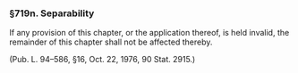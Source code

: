 ### §719n. Separability ###

If any provision of this chapter, or the application thereof, is held invalid, the remainder of this chapter shall not be affected thereby.

(Pub. L. 94–586, §16, Oct. 22, 1976, 90 Stat. 2915.)